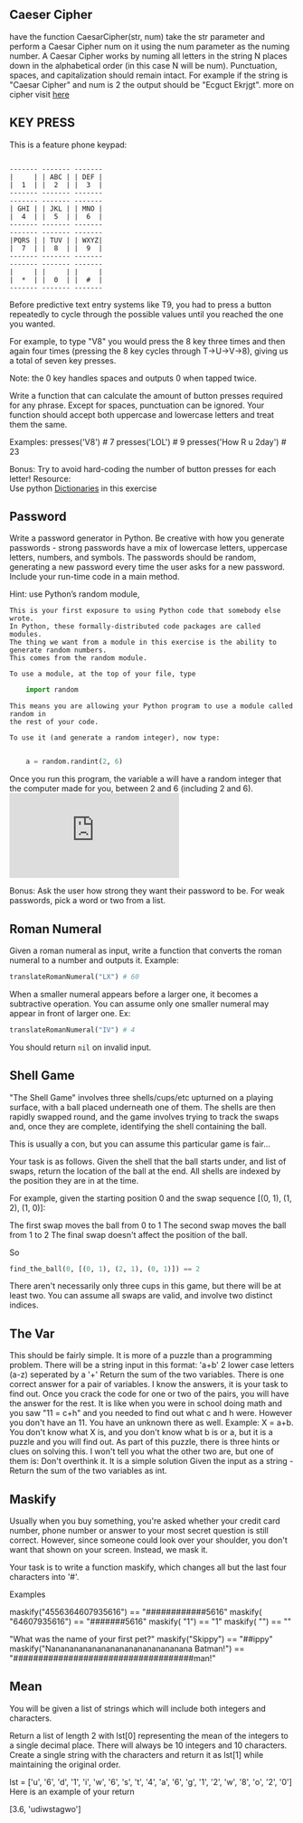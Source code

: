 ## Caeser Cipher

have the function CaesarCipher(str, num) take the str parameter and perform a Caesar Cipher num on it using the num parameter as the numing number.
A Caesar Cipher works by numing all letters in the string N places down in the alphabetical order (in this case N will be num).
Punctuation, spaces, and capitalization should remain intact.
For example if the string is "Caesar Cipher" and num is 2 the output should be "Ecguct Ekrjgt".
more on cipher visit [here](http://practicalcryptography.com/ciphers/caesar-cipher/)

## KEY PRESS

This is a feature phone keypad:
```

------- ------- -------
|     | | ABC | | DEF |
|  1  | |  2  | |  3  |
------- ------- -------
------- ------- -------
| GHI | | JKL | | MNO |
|  4  | |  5  | |  6  |
------- ------- -------
------- ------- -------
|PQRS | | TUV | | WXYZ|
|  7  | |  8  | |  9  |
------- ------- -------
------- ------- -------
|     | |     | |     |
|  *  | |  0  | |  #  |
------- ------- -------

```
Before predictive text entry systems like T9, you had to press a button
repeatedly to cycle through the possible values until you reached
the one you wanted.

For example, to type "V8" you would press the 8 key three times and then
again four times (pressing the 8 key cycles through T->U->V->8),
giving us a total of seven key presses.

Note: the 0 key handles spaces and outputs 0 when tapped twice.

Write a function that can calculate the amount of button presses required for any phrase.
Except for spaces, punctuation can be ignored.
Your function should accept both uppercase and lowercase letters and treat them the same.

Examples:
presses('V8') # 7
presses('LOL') # 9
presses('How R u 2day') # 23

Bonus:  Try to avoid hard-coding the number of button presses for each letter!
Resource:  
Use python [Dictionaries](http://www.learnpython.org/en/Dictionaries) in this exercise

## Password


Write a password generator in Python.
Be creative with how you generate passwords - strong passwords have a mix of lowercase letters, uppercase letters, numbers, and symbols.
The passwords should be random, generating a new password every time the user asks for a new password. Include your run-time code in a main method.


Hint:
use Python’s random module,

```
This is your first exposure to using Python code that somebody else wrote.
In Python, these formally-distributed code packages are called modules.
The thing we want from a module in this exercise is the ability to generate random numbers.
This comes from the random module.

To use a module, at the top of your file, type
```

```python
    import random
```
```
This means you are allowing your Python program to use a module called random in 
the rest of your code.

To use it (and generate a random integer), now type:
```
```python

    a = random.randint(2, 6)
```
Once you run this program, the variable a will have a random integer that the computer made for you, between 2 and 6 (including 2 and 6).
![Python Docs - Random module](https://docs.python.org/3.3/library/random.html)

Bonus:
Ask the user how strong they want their password to be. For weak passwords, pick a word or two from a list.

## Roman Numeral

Given a roman numeral as input, write a function that converts the roman numeral to a number and outputs it.
 Example:
```python 
translateRomanNumeral("LX") # 60
```

When a smaller numeral appears before a larger one, it becomes a subtractive operation. You can assume only one smaller numeral may appear in front of larger one.
Ex:
```python
translateRomanNumeral("IV") # 4
```
You should return `nil` on invalid input.

## Shell Game

"The Shell Game" involves three shells/cups/etc upturned on a playing surface, with a ball placed underneath one of them. The shells are then rapidly swapped round, and the game involves trying to track the swaps and, once they are complete, identifying the shell containing the ball.

This is usually a con, but you can assume this particular game is fair...

Your task is as follows. Given the shell that the ball starts under, and list of swaps, return the location of the ball at the end. All shells are indexed by the position they are in at the time.

For example, given the starting position 0 and the swap sequence [(0, 1), (1, 2), (1, 0)]:

The first swap moves the ball from 0 to 1
The second swap moves the ball from 1 to 2
The final swap doesn't affect the position of the ball.

So
```python
find_the_ball(0, [(0, 1), (2, 1), (0, 1)]) == 2
```
There aren't necessarily only three cups in this game, but there will be at least two. You can assume all swaps are valid, and involve two distinct indices.


## The Var

This should be fairly simple. It is more of a puzzle than a programming problem.
There will be a string input in this format: 'a+b' 2 lower case letters (a-z) seperated by a '+'
Return the sum of the two variables.
There is one correct answer for a pair of variables.
I know the answers, it is your task to find out.
Once you crack the code for one or two of the pairs, you will have the answer for the rest.
It is like when you were in school doing math and you saw "11 = c+h" and you needed to find out what c and h were.
However you don't have an 11. You have an unknown there as well. Example:
X = a+b.
You don't know what X is, and you don't know what b is or a, but it is a puzzle and you will find out.
As part of this puzzle, there is three hints or clues on solving this. I won't tell you what the other two are, but one of them is: Don't overthink it. It is a simple solution
Given the input as a string - Return the sum of the two variables as int.

## Maskify

Usually when you buy something, you're asked whether your credit card number, phone number or answer to your most secret question is still correct. However, since someone could look over your shoulder, you don't want that shown on your screen. Instead, we mask it.

Your task is to write a function maskify, which changes all but the last four characters into '#'.

Examples

maskify("4556364607935616") == "############5616"
maskify(     "64607935616") ==      "#######5616"
maskify(               "1") ==                "1"
maskify(                "") ==                 ""

"What was the name of your first pet?"
maskify("Skippy")                                   == "##ippy"
maskify("Nananananananananananananananana Batman!") == "####################################man!"

## Mean
You will be given a list of strings which will include both integers and characters.

Return a list of length 2 with lst[0] representing the mean of the integers to a single decimal place. There will always be 10 integers and 10 characters. Create a single string with the characters and return it as lst[1] while maintaining the original order.

lst = ['u', '6', 'd', '1', 'i', 'w', '6', 's', 't', '4', 'a', '6', 'g', '1', '2', 'w', '8', 'o', '2', '0']
Here is an example of your return

[3.6, 'udiwstagwo']
